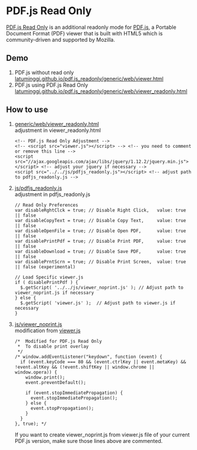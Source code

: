 # PDF.js Read Only
[PDF.js Read Only](https://github.com/latuminggi/pdf.js_readonly) is an additional readonly mode for [PDF.js](https://mozilla.github.io/pdf.js), a Portable Document Format (PDF) viewer that is built with HTML5 which is community-driven and supported by Mozilla.

## Demo
1. PDF.js without read only [latuminggi.github.io/pdf.js_readonly/generic/web/viewer.html](https://latuminggi.github.io/pdf.js_readonly/generic/web/viewer.html)
2. PDF.js using PDF.js Read Only [latuminggi.github.io/pdf.js_readonly/generic/web/viewer_readonly.html](https://latuminggi.github.io/pdf.js_readonly/generic/web/viewer_readonly.html)

## How to use
1. [generic/web/viewer_readonly.html](https://github.com/latuminggi/pdf.js_readonly/blob/master/generic/web/viewer_readonly.html#L40)\
adjustment in viewer_readonly.html
    ```
    <!-- PDF.js Read Only Adjustment -->
    <!-- <script src="viewer.js"></script> --> <!-- you need to comment or remove this line -->
    <script src="//ajax.googleapis.com/ajax/libs/jquery/1.12.2/jquery.min.js"></script> <!-- adjust your jquery if necessary -->
    <script src="../../js/pdfjs_readonly.js"></script> <!-- adjust path to pdfjs_readonly.js -->
    ```
2. [js/pdfjs_readonly.js](https://github.com/latuminggi/pdf.js_readonly/blob/master/js/pdfjs_readonly.js#L5)\
adjustment in pdfjs_readonly.js
    ```
    // Read Only Preferences
    var disableRghtClck = true; // Disable Right Click,   value: true || false
    var disableCopyText = true; // Disable Copy Text,     value: true || false
    var disableOpenFile = true; // Disable Open PDF,      value: true || false
    var disablePrintPdf = true; // Disable Print PDF,     value: true || false
    var disableDownload = true; // Disable Save PDF,      value: true || false
    var disablePrntScrn = true; // Disable Print Screen,  value: true || false (experimental)
    
    // Load Specific viewer.js
    if ( disablePrintPdf ) {
      $.getScript( '../../js/viewer_noprint.js' ); // Adjust path to viewer_noprint.js if necessary
    } else {
      $.getScript( 'viewer.js' );  // Adjust path to viewer.js if necessary
    }
    ```
3. [js/viewer_noprint.js](https://github.com/latuminggi/pdf.js_readonly/blob/master/js/viewer_noprint.js#L15372)\
modification from [viewer.js](https://github.com/latuminggi/pdf.js_readonly/blob/master/generic/web/viewer.js#L15372)
    ```
    /*  Modified for PDF.js Read Only
     *  To disable print overlay
     */
    /* window.addEventListener("keydown", function (event) {
      if (event.keyCode === 80 && (event.ctrlKey || event.metaKey) && !event.altKey && (!event.shiftKey || window.chrome || window.opera)) {
        window.print();
        event.preventDefault();
    
        if (event.stopImmediatePropagation) {
          event.stopImmediatePropagation();
        } else {
          event.stopPropagation();
        }
      }
    }, true); */
    ```
    If you want to create viewer_noprint.js from viewer.js file of your current PDF.js version, make sure those lines above are commented.